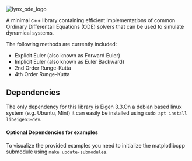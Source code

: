 
![lynx_ode_logo](https://github.com/manumerous/lynx-ode/assets/18735094/d2e58833-0f8e-4f13-a4f7-39ae9577021f)

A minimal c++ library containing efficient implementations of common Ordinary Differentail Equations (ODE) solvers that can be used to simulate dynamical systems. 

The following methods are currently included: 
- Explicit Euler (also known as Forward Euler)
- Implicit Euler (also known as Euler Backward)
- 2nd Order Runge-Kutta
- 4th Order Runge-Kutta

## Dependencies

The only dependency for this library is Eigen 3.3.On a debian based linux system (e.g. Ubuntu, Mint) it can easily be installed using `sudo apt install libeigen3-dev`.

#### Optional Dependencies for examples
To visualize the provided examples you need to initialize the matplotlibcpp submodule using `make update-submodules`. 
